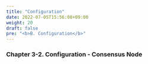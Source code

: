 ```yaml
---
title: "Configuration"
date: 2022-07-05T15:56:08+09:00
weight: 20
draft: false
pre: "<b>B. Configuration</b>"
---
```


### Chapter 3-2. Configuration - Consensus Node

